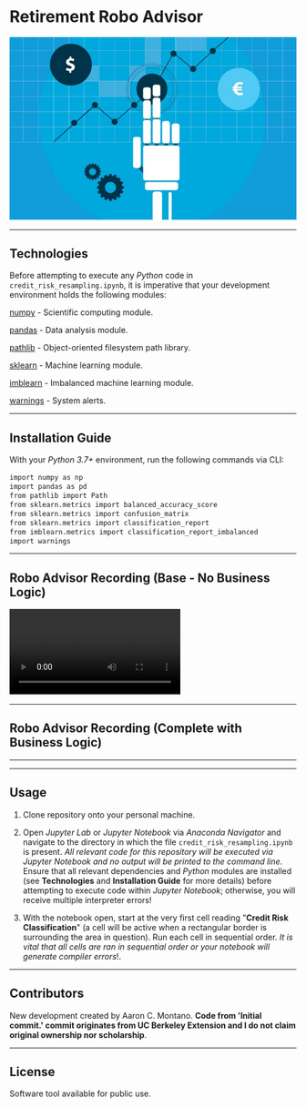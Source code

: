 # Retirement Robo Advisor

![Robo Advising](./Images/robo_advisor.jpeg)

---

## Technologies


Before attempting to execute any _Python_ code in `credit_risk_resampling.ipynb`, it is imperative that your development environment holds the following modules:

[numpy](https://numpy.org/) - Scientific computing module.

[pandas](https://pandas.pydata.org/pandas-docs/stable/) - Data analysis module.

[pathlib](https://docs.python.org/3/library/pathlib.html) - Object-oriented filesystem path library.

[sklearn](https://sklearn.org/) - Machine learning module.

[imblearn](https://pypi.org/project/imblearn/) - Imbalanced machine learning module. 

[warnings](https://docs.python.org/3/library/warnings.html) - System alerts. 

---

## Installation Guide

With your _Python 3.7+_ environment, run the following commands via CLI:

```
import numpy as np
import pandas as pd
from pathlib import Path
from sklearn.metrics import balanced_accuracy_score
from sklearn.metrics import confusion_matrix
from sklearn.metrics import classification_report
from imblearn.metrics import classification_report_imbalanced
import warnings
```

---

## Robo Advisor Recording (Base - No Business Logic)

![Base Robo Advisor](./Recording/Robo_Advisor_recording.mov)

---

## Robo Advisor Recording (Complete with Business Logic)

---


---

## Usage

1. Clone repository onto your personal machine. 

2. Open _Jupyter Lab_ or _Jupyter Notebook_ via _Anaconda Navigator_ and navigate to the directory in which the file `credit_risk_resampling.ipynb` is present. _All relevant code for this repository will be executed via Jupyter Notebook and no output will be printed to the command line_. Ensure that all relevant dependencies and _Python_ modules are installed (see __Technologies__ and __Installation Guide__ for more details) before attempting to execute code within _Jupyter Notebook_; otherwise, you will receive multiple interpreter errors! 

3. With the notebook open, start at the very first cell reading "__Credit Risk Classification__" (a cell will be active when a rectangular border is surrounding the area in question). Run each cell in sequential order. _It is vital that all cells are ran in sequential order or your notebook will generate compiler errors_!. 

---

## Contributors

New development created by Aaron C. Montano. **Code from 'Initial commit.' commit originates from UC Berkeley Extension and I do not claim original ownership nor scholarship**.

---

## License

Software tool available for public use. 

